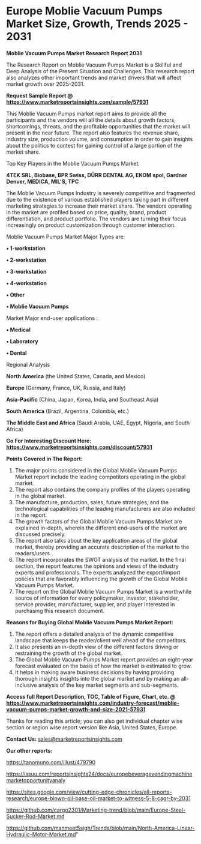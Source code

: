 # Europe Moblie Vacuum Pumps Market Size, Growth, Trends 2025 - 2031

<strong>Moblie Vacuum Pumps Market Research Report 2031</strong>

The Research Report on Moblie Vacuum Pumps Market is a Skillful and Deep Analysis of the Present Situation and Challenges. This research report also analyzes other important trends and market drivers that will affect market growth over 2025-2031.

<strong>Request Sample Report @ <a href=https://www.marketreportsinsights.com/sample/57931>https://www.marketreportsinsights.com/sample/57931</a></strong>

This Moblie Vacuum Pumps market report aims to provide all the participants and the vendors will all the details about growth factors, shortcomings, threats, and the profitable opportunities that the market will present in the near future. The report also features the revenue share, industry size, production volume, and consumption in order to gain insights about the politics to contest for gaining control of a large portion of the market share.

Top Key Players in the Moblie Vacuum Pumps Market:

<strong>4TEK SRL, Biobase, BPR Swiss, DÜRR DENTAL AG, EKOM spol, Gardner Denver, MEDICA, MIL&#39;S, TPC</strong>

The Moblie Vacuum Pumps Industry is severely competitive and fragmented due to the existence of various established players taking part in different marketing strategies to increase their market share. The vendors operating in the market are profiled based on price, quality, brand, product differentiation, and product portfolio. The vendors are turning their focus increasingly on product customization through customer interaction.

Moblie Vacuum Pumps Market Major Types are:

<strong>• 1-workstation

• 2-workstation

• 3-workstation

• 4-workstation

• Other

• Moblie Vacuum Pumps</strong>

Market Major end-user applications :

<strong>• Medical

• Laboratory

• Dental</strong>

Regional Analysis

</u><strong><b>North America</b></strong> (the United States, Canada, and Mexico)

<strong><b>Europe </b></strong>(Germany, France, UK, Russia, and Italy)

<strong><b>Asia-Pacific</b></strong> (China, Japan, Korea, India, and Southeast Asia)

<strong><b>South America</b></strong> (Brazil, Argentina, Colombia, etc.)

<strong><b>The Middle East and Africa</b></strong> (Saudi Arabia, UAE, Egypt, Nigeria, and South Africa)

<strong>Go For Interesting Discount Here: <a href=https://www.marketreportsinsights.com/discount/57931>https://www.marketreportsinsights.com/discount/57931</a></strong>

<strong>Points Covered in The Report:</strong>
<ol>
  <li>The major points considered in the Global Moblie Vacuum Pumps Market report include the leading competitors operating in the global market.</li>
  <li>The report also contains the company profiles of the players operating in the global market.</li>
  <li>The manufacture, production, sales, future strategies, and the technological capabilities of the leading manufacturers are also included in the report.</li>
  <li>The growth factors of the Global Moblie Vacuum Pumps Market are explained in-depth, wherein the different end-users of the market are discussed precisely.</li>
  <li>The report also talks about the key application areas of the global market, thereby providing an accurate description of the market to the readers/users.</li>
  <li>The report incorporates the SWOT analysis of the market. In the final section, the report features the opinions and views of the industry experts and professionals. The experts analyzed the export/import policies that are favorably influencing the growth of the Global Moblie Vacuum Pumps Market.</li>
  <li>The report on the Global Moblie Vacuum Pumps Market is a worthwhile source of information for every policymaker, investor, stakeholder, service provider, manufacturer, supplier, and player interested in purchasing this research document.</li>
</ol>
<strong>Reasons for Buying Global Moblie Vacuum Pumps Market Report:</strong>

<ol>
  <li>The report offers a detailed analysis of the dynamic competitive landscape that keeps the reader/client well ahead of the competitors.</li>
  <li>It also presents an in-depth view of the different factors driving or restraining the growth of the global market.</li>
  <li>The Global Moblie Vacuum Pumps Market report provides an eight-year forecast evaluated on the basis of how the market is estimated to grow.</li>
  <li>It helps in making aware business decisions by having providing thorough insights insights into the global market and by making an all-inclusive analysis of the key market segments and sub-segments.</li>
</ol>
<strong>Access full Report Description, TOC, Table of Figure, Chart, etc. @ <a href=https://www.marketreportsinsights.com/industry-forecast/moblie-vacuum-pumps-market-growth-and-size-2021-57931>https://www.marketreportsinsights.com/industry-forecast/moblie-vacuum-pumps-market-growth-and-size-2021-57931</a></strong>


Thanks for reading this article; you can also get individual chapter wise section or region wise report version like Asia, United States, Europe.

<strong>Contact Us:</strong>
sales@marketreportsinsights.com

<strong>Our other reports:</strong>

<a href=https://tanomuno.com/illust/479790>https://tanomuno.com/illust/479790</a>

<a href=https://issuu.com/reportsinsights24/docs/europebeveragevendingmachinemarketopportunityanaly>https://issuu.com/reportsinsights24/docs/europebeveragevendingmachinemarketopportunityanaly</a>

<a href=https://sites.google.com/view/cutting-edge-chronicles/all-reports-research/europe-blown-oil-base-oil-market-to-witness-5-8-cagr-by-2031>https://sites.google.com/view/cutting-edge-chronicles/all-reports-research/europe-blown-oil-base-oil-market-to-witness-5-8-cagr-by-2031</a>

<a href=https://github.com/cargo2301/Marketing-trend/blob/main/Europe-Steel-Sucker-Rod-Market.md>https://github.com/cargo2301/Marketing-trend/blob/main/Europe-Steel-Sucker-Rod-Market.md</a>

<a href=https://github.com/manmeet5sigh/Trends/blob/main/North-America-Linear-Hydraulic-Motor-Market.md>https://github.com/manmeet5sigh/Trends/blob/main/North-America-Linear-Hydraulic-Motor-Market.md</a>"

